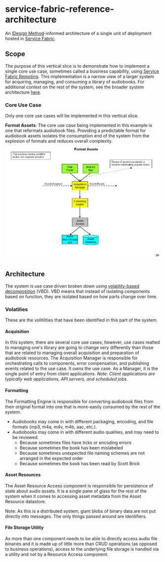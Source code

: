 # service-fabric-reference-architecture
An [IDesign Method][idesign-method-download]-informed architecture of a single unit of deployment hosted in [Service Fabric][service-fabric-overview].

## Scope
The purpose of this vertical slice is to demonstrate how to implement a single core use case, sometimes called a business capability, using [Service Fabric Remoting][service-fabric-remoting]. This implementation is a narrow view of a larger system for acquiring, managing, and consuming a library of audiobooks. For additional context on the rest of the system, see the broader system architecture [here][audiobook-design].

### Core Use Case
Only one core use cases will be implemented in this vertical slice.

**Format Assets**: The core use case being implemented in this example is one that reformats audiobook files. Providing a predictable format for audiobook assets isolates the consumption end of the system from the explosion of formats and reduces overall complexity.
![format-assets.png](./design/diagrams/format-assets.png)

## Architecture
The system is use case driven broken down using [volatility-based decomposition][vbd-video] (VBD). VBD means that instead of isolating components based on function, they are isolated based on how parts change over time.

### Volatilies
These are the volitilities that have been identified in this part of the system.

#### Acquisition
In this system, there are several core use cases, however, use cases realted to managing one's library are going to change very differently than those that are related to managing overall acquisition and preparation of audiobook resources. 
The Acquisition Manager is responsible for orchestrating calls to components, error compensation, and publishing events related to the use case. It *owns* the use case. As a Manager, it is the single point of entry from client applications. _Note: Client applications are typically web applications, API servers, and scheduled jobs._

#### Formatting
The Formatting Engine is responsible for converting audiobook files from their original format into one that is more-easily consumed by the rest of the system.
* Audiobooks may come in with different packaging, encoding, and file formats (mp3, m4a, m4v, m4b, aac, etc.).
* Audiobooks may come in with different audio qualities, and may need to be reviewed.
    * Because sometimes files have ticks or encoding errors
    * Because sometimes the book has been mislabeled
    * Because sometimes unexpected file naming schemes are not arranged in the expected order
    * Because sometimes the book has been read by Scott Brick

#### Asset Resources
The Asset Resource Access component is responsible for persistence of state about audio assets. It is a single pane of glass for the rest of the system when it comes to accessing asset metadata from the Asset Resource datastore.

Note: As this is a distributed system, giant blobs of binary data are not put directly into messages. The only things passed around are identifiers.

#### File Storage Utility
As more than one component needs to be able to directly access audio file binaries and it is made up of little more than CRUD operations (as opposed to business operations), access to the underlying file storage is handled via a utility and not by a Resource Access component.

[audiobook-design]: ./design/README.md
[idesign-method-download]: http://www.idesign.net/Downloads/GetDownload/1902
[vbd-video]: https://www.youtube.com/watch?v=VIC7QW62-Tw
[service-fabric-overview]: https://docs.microsoft.com/en-us/azure/service-fabric/service-fabric-overview
[service-fabric-remoting]: https://docs.microsoft.com/en-us/azure/service-fabric/service-fabric-reliable-services-communication-remoting